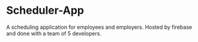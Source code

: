 # Scheduler-App
A scheduling application for employees and employers. Hosted by firebase and done with a team of 5 developers.
